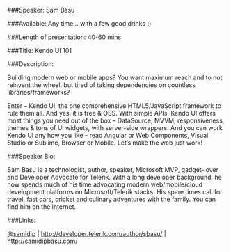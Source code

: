 
###Speaker: 
Sam Basu

###Available: 
Any time .. with a few good drinks :)

###Length of presentation: 
40-60 mins

###Title: Kendo UI 101

###Description:Building modern web or mobile apps? You want maximum reach and to not reinvent the wheel, but tired of taking dependencies on countless libraries/frameworks? Enter – Kendo UI, the one comprehensive HTML5/JavaScript framework to rule them all. And yes, it is free & OSS. With simple APIs, Kendo UI offers most things you need out of the box – DataSource, MVVM, responsiveness, themes & tons of UI widgets, with server-side wrappers. And you can work Kendo UI any how you like – read Angular or Web Components, Visual Studio or Sublime, Browser or Mobile. Let’s make the web just work!###Speaker Bio:
Sam Basu is a technologist, author, speaker, Microsoft MVP, gadget-lover and Developer Advocate for Telerik. With a long developer background, he now spends much of his time advocating modern web/mobile/cloud development platforms on Microsoft/Telerik stacks. His spare times call for travel, fast cars, cricket and culinary adventures with the family. You can find him on the internet.
###Links:
[@samidip](https://twitter.com/samidip) | http://developer.telerik.com/author/sbasu/ | http://samidipbasu.com/